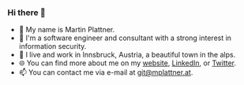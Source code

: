 ### Hi there 👋

* 👱 My name is Martin Plattner.
* 🔨 I'm a software engineer and consultant with a strong interest in information security.
* 🌄 I live and work in Innsbruck, Austria, a beautiful town in the alps.
* 🌐 You can find more about me on my [website](https://mplattner.at/), [LinkedIn](https://www.linkedin.com/in/martinplattnr/), or [Twitter](https://twitter.com/MartinPlattnr).
* 📫 You can contact me via e-mail at [git@mplattner.at](mailto:git@mplattner.at).


<!--
**mplattner/mplattner** is a ✨ _special_ ✨ repository because its `README.md` (this file) appears on your GitHub profile.

Here are some ideas to get you started:

- 🔭 I’m currently working on ...
- 🌱 I’m currently learning ...
- 👯 I’m looking to collaborate on ...
- 🤔 I’m looking for help with ...
- 💬 Ask me about ...
- 📫 How to reach me: ...
- 😄 Pronouns: ...
- ⚡ Fun fact: ...
-->
